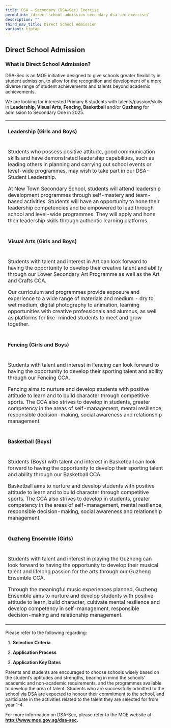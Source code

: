 ```yaml
---
title: DSA – Secondary (DSA–Sec) Exercise
permalink: /direct-school-admission-secondary-dsa-sec-exercise/
description: ""
third_nav_title: Direct School Admission
variant: tiptap
---
```

<h2><strong>Direct School Admission</strong></h2>
<h3><strong>What is Direct School Admission?</strong></h3>
<p>DSA-Sec is an MOE initiative designed to give schools greater flexibility
in student admission, to allow for the recognition and development of a
more diverse range of student achievements and talents beyond academic
achievements.</p>
<p></p>
<p>We are looking for interested Primary 6 students with talents/passion/skills
in <strong>Leadership, Visual Arts, Fencing, Basketball</strong> and/or <strong>Guzheng</strong> for
admission to Secondary One in 2025.</p>
<p></p>
<table style="minWidth: 25px">
<colgroup>
<col>
</colgroup>
<tbody>
<tr>
<td rowspan="1" colspan="1">
<h4><strong>Leadership (Girls and Boys)</strong></h4>
</td>
</tr>
<tr>
<td rowspan="1" colspan="1">
<p>Students who possess positive attitude, good communication skills and
have demonstrated leadership capabilities, such as leading others in planning
and carrying out school events or level-wide programmes, may wish to take
part in our DSA-Student Leadership.</p>
<p></p>
<p>At New Town Secondary School, students will attend leadership development
programmes through self-mastery and team-based activities.&nbsp;Students
will have an opportunity to hone their leadership competencies and be empowered
to lead through school and level-wide programmes. They will apply and hone
their leadership skills through authentic learning platforms.</p>
<p></p>
</td>
</tr>
<tr>
<td rowspan="1" colspan="1">
<h4><strong>Visual Arts (Girls and Boys)</strong></h4>
</td>
</tr>
<tr>
<td rowspan="1" colspan="1">
<p>Students with talent and interest in Art can look forward to having the
opportunity to develop their creative talent and ability through our Lower
Secondary Art Programme as well as the Art and Crafts CCA.</p>
<p></p>
<p>Our curriculum and programmes provide exposure&nbsp;and experience to
a wide range of materials and medium - dry to wet medium, digital photography
to animation, learning opportunities with creative professionals and alumnus,
as well as platforms for like-minded students to meet and grow together.</p>
<p></p>
</td>
</tr>
<tr>
<td rowspan="1" colspan="1">
<h4><strong>Fencing (Girls and Boys)</strong></h4>
</td>
</tr>
<tr>
<td rowspan="1" colspan="1">
<p>Students with talent and interest in Fencing can look forward to having
the opportunity to develop their sporting talent and ability through our
Fencing CCA.&nbsp;</p>
<p></p>
<p>Fencing aims to nurture and develop students with positive attitude to
learn and to build character through competitive sports. The CCA also strives
to develop in students, greater competency in the areas of self-management,
mental resilience, responsible decision-making, social awareness and relationship
management.</p>
<p></p>
</td>
</tr>
<tr>
<td rowspan="1" colspan="1">
<h4><strong>Basketball (Boys)</strong></h4>
</td>
</tr>
<tr>
<td rowspan="1" colspan="1">
<p>Students (Boys) with talent and interest in Basketball can look forward
to having the opportunity to develop their sporting talent and ability
through our Basketball CCA.</p>
<p></p>
<p>Basketball aims to nurture and develop students with positive attitude
to learn and to build character through competitive sports. The CCA also
strives to develop in students, greater competency in the areas of self-management,
mental resilience, responsible decision-making, social awareness and relationship
management.</p>
<p></p>
</td>
</tr>
<tr>
<td rowspan="1" colspan="1">
<h4><strong>Guzheng Ensemble (Girls)</strong></h4>
</td>
</tr>
<tr>
<td rowspan="1" colspan="1">
<p>Students with talent and interest in playing the Guzheng can look forward
to having the opportunity to develop their musical talent and lifelong
passion for the arts through our Guzheng Ensemble CCA.</p>
<p></p>
<p>Through the meaningful music experiences planned, Guzheng Ensemble aims
to nurture and develop students with positive attitude to learn, build
character, cultivate mental resilience and develop competency in self-management,
responsible decision-making and relationship management.</p>
<p></p>
</td>
</tr>
</tbody>
</table>
<p>Please refer to the following regarding:</p>
<ol data-tight="true" class="tight">
<li>
<p><strong>Selection Criteria</strong>
</p>
</li>
<li>
<p><strong>Application Process</strong>
</p>
</li>
<li>
<p><strong>Application Key Dates</strong>
</p>
</li>
</ol>
<p></p>
<p>Parents and students are encouraged to choose schools wisely based on
the student’s aptitudes and strengths, bearing in mind the schools’ academic
and non-academic requirements, and the programmes available to develop
the area of talent. Students who are successfully admitted to the school
via DSA are expected to honour their commitment to the school, and participate
in the activities related to the talent they are selected for from year
1-4.</p>
<p>For more information on DSA-Sec, please refer to the MOE website at <strong><a href="https://www.moe.gov.sg/secondary/dsa" rel="noopener noreferrer nofollow" target="_blank">http://www.moe.gov.sg/dsa-sec</a>.</strong>
</p>